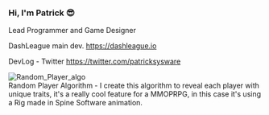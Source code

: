 ### Hi, I'm Patrick 😎

Lead Programmer and Game Designer

DashLeague main dev.
https://dashleague.io

DevLog - Twitter
https://twitter.com/patricksysware


![Random_Player_algo](https://user-images.githubusercontent.com/35966031/214791195-3e96d0b9-7ad9-442c-9d0a-931a94a08932.gif)  
Random Player Algorithm - I create this algorithm to reveal each player with unique traits, it's a really cool feature for a MMOPRPG, in this case it's using a Rig made in Spine Software animation.
